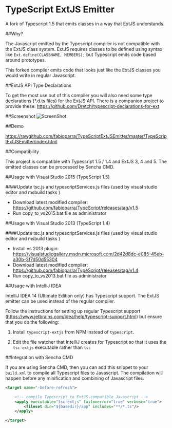 TypeScript ExtJS Emitter
======================

A fork of Typescript 1.5 that emits classes in a way that ExtJS understands.

##Why?

The Javascript emitted by the Typescript compiler is not compatible with the ExtJS class system. ExtJS requires classes to be defined using syntax like `Ext.define(CLASSNAME, MEMBERS);` but Typescript emits code based around prototypes.

This forked compiler emits code that looks just like the ExtJS classes you would write in regular Javascript.

##ExtJS API Type Declarations

To get the most use out of this compiler you will also need some type declarations (*.d.ts files) for the ExtJS API. There is a companion project to provide these: https://github.com/Dretch/typescript-declarations-for-ext

##Screenshot
![ScreenShot](https://raw.github.com/fabioparra/TypeScriptExtJSEmitter/master/TypeScriptExtJSEmitter/images/screenshot.jpg)

##Demo

https://rawgithub.com/fabioparra/TypeScriptExtJSEmitter/master/TypeScriptExtJSEmitter/index.html

##Compatibility

This project is compatible with Typescript 1.5 / 1.4 and ExtJS 3, 4 and 5. The emitted classes can be processed by Sencha CMD.

##Usage with Visual Studio 2015 (TypeScript 1.5)

####Update tsc.js and typescriptServices.js files (used by visual studio editor and msbuild tasks )

- Download latest modified compiler: https://github.com/fabioparra/TypeScript/releases/tag/v1.5
- Run copy_to_vs2015.bat file as administrator

##Usage with Visual Studio 2013 (TypeScript 1.4)

####Update tsc.js and typescriptServices.js files (used by visual studio editor and msbuild tasks )

- Install vs 2013 plugin: https://visualstudiogallery.msdn.microsoft.com/2d42d8dc-e085-45eb-a30b-3f7d50d55304
- Download latest modified compiler: https://github.com/fabioparra/TypeScript/releases/tag/v1.4
- Run copy_to_vs2013.bat file as administrator

##Usage with IntelliJ IDEA

IntelliJ IDEA 14 (Ultimate Edition only) has Typescript support. The ExtJS emitter can be used instead of the regular compiler.

Follow the instructions for setting up regular Typescript support (https://www.jetbrains.com/idea/help/typescript-support.html) but ensure that you do the following:

1.  Install `typescript-extjs` from NPM instead of `typescript`.

2.  Edit the file watcher that IntelliJ creates for Typescript so that it uses the `tsc-extjs` executable rather than `tsc`

##Integration with Sencha CMD

If you are using Sencha CMD, then you can add this snippet to your `build.xml` to compile all Typescript files to Javascript. The compilation will happen before any minification and combining of Javascript files.

```xml
<target name="-before-refresh">

    <!-- compile Typescript to ExtJS-compatible Javascript -->
    <apply executable="tsc-extjs" failonerror="true" verbose="true">
        <fileset dir="${basedir}/app" includes="**/*.ts"/>
    </apply>

</target>
```
